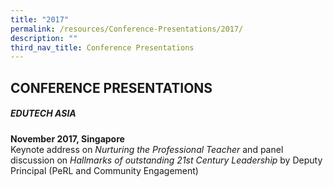 ```yaml
---
title: "2017"
permalink: /resources/Conference-Presentations/2017/
description: ""
third_nav_title: Conference Presentations
---
```

## CONFERENCE PRESENTATIONS

##### EDUTECH ASIA

**November 2017, Singapore**<br>
Keynote address on _Nurturing the Professional Teacher_ and panel discussion on _Hallmarks of outstanding 21st Century Leadership_ by Deputy Principal (PeRL and Community Engagement)